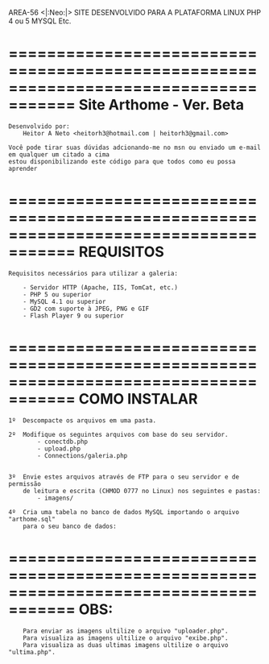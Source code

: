 AREA-56 <|:Neo:|>
SITE DESENVOLVIDO PARA A PLATAFORMA LINUX PHP 4 ou 5 MYSQL Etc.

=====================================================================================
               	             Site Arthome - Ver. Beta
=====================================================================================

	Desenvolvido por:
		Heitor A Neto <heitorh3@hotmail.com | heitorh3@gmail.com>
			
	Você pode tirar suas dúvidas adcionando-me no msn ou enviado um e-mail
	em qualquer um citado a cima
	estou disponibilizando este código para que todos como eu possa aprender
	
=====================================================================================
	REQUISITOS
=====================================================================================
	
	Requisitos necessários para utilizar a galeria:
	
		- Servidor HTTP (Apache, IIS, TomCat, etc.)
		- PHP 5 ou superior
		- MySQL 4.1 ou superior
		- GD2 com suporte à JPEG, PNG e GIF
		- Flash Player 9 ou superior
		
=====================================================================================
	COMO INSTALAR
=====================================================================================

	1º 	Descompacte os arquivos em uma pasta.

	2º 	Modifique os seguintes arquivos com base do seu servidor.
			- conectdb.php
			- upload.php
			- Connections/galeria.php

	
	3º 	Envie estes arquivos através de FTP para o seu servidor e de permissão
		de leitura e escrita (CHMOD 0777 no Linux) nos seguintes e pastas:
			- imagens/
	
	4º 	Cria uma tabela no banco de dados MySQL importando o arquivo "arthome.sql"
		para o seu banco de dados: 

=====================================================================================
	OBS:
=====================================================================================

		Para enviar as imagens ultilize o arquivo "uploader.php".
		Para visualiza as imagens ultilize o arquivo "exibe.php".
		Para visualiza as duas ultimas imagens ultilize o arquivo "ultima.php".
